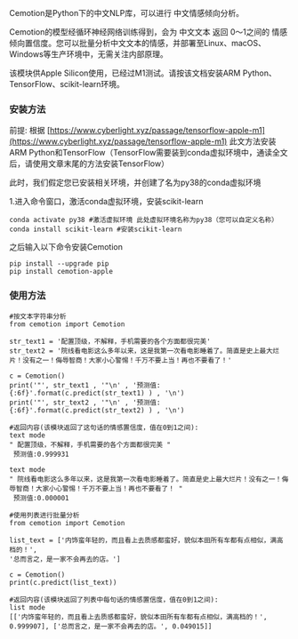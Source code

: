Cemotion是Python下的中文NLP库，可以进行 中文情感倾向分析。

Cemotion的模型经循环神经网络训练得到，会为 中文文本 返回 0～1之间的 情感倾向置信度。您可以批量分析中文文本的情感，并部署至Linux、macOS、Windows等生产环境中，无需关注内部原理。

该模块供Apple Silicon使用，已经过M1测试。请按该文档安装ARM Python、TensorFlow、scikit-learn环境。



### 安装方法

前提:
根据 [https://www.cyberlight.xyz/passage/tensorflow-apple-m1](https://www.cyberlight.xyz/passage/tensorflow-apple-m1) 此文方法安装ARM Python和TensorFlow（TensorFlow需要装到conda虚拟环境中，通读全文后，请使用文章末尾的方法安装TensorFlow）

此时，我们假定您已安装相关环境，并创建了名为py38的conda虚拟环境

1.进入命令窗口，激活conda虚拟环境，安装scikit-learn


```
conda activate py38 #激活虚拟环境 此处虚拟环境名称为py38（您可以自定义名称）
conda install scikit-learn #安装scikit-learn
```


之后输入以下命令安装Cemotion
```
pip install --upgrade pip
pip install cemotion-apple
```



### 使用方法
```
#按文本字符串分析
from cemotion import Cemotion

str_text1 = '配置顶级，不解释，手机需要的各个方面都很完美'
str_text2 = '院线看电影这么多年以来，这是我第一次看电影睡着了。简直是史上最大烂片！没有之一！侮辱智商！大家小心警惕！千万不要上当！再也不要看了！'

c = Cemotion()
print('"', str_text1 , '"\n' , '预测值:{:6f}'.format(c.predict(str_text1) ) , '\n')
print('"', str_text2 , '"\n' , '预测值:{:6f}'.format(c.predict(str_text2) ) , '\n')
```


```
#返回内容(该模块返回了这句话的情感置信度，值在0到1之间):
text mode
" 配置顶级，不解释，手机需要的各个方面都很完美 "
 预测值:0.999931 

text mode
" 院线看电影这么多年以来，这是我第一次看电影睡着了。简直是史上最大烂片！没有之一！侮辱智商！大家小心警惕！千万不要上当！再也不要看了！ "
 预测值:0.000001 
```




```
#使用列表进行批量分析
from cemotion import Cemotion

list_text = ['内饰蛮年轻的，而且看上去质感都蛮好，貌似本田所有车都有点相似，满高档的！',
'总而言之，是一家不会再去的店。']

c = Cemotion()
print(c.predict(list_text))
```


```
#返回内容(该模块返回了列表中每句话的情感置信度，值在0到1之间):
list mode
[['内饰蛮年轻的，而且看上去质感都蛮好，貌似本田所有车都有点相似，满高档的！', 0.999907], ['总而言之，是一家不会再去的店。', 0.049015]]
```